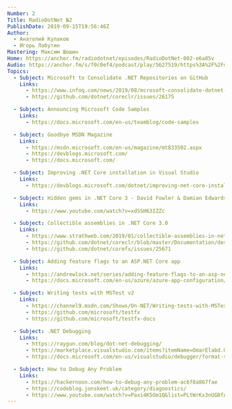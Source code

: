 ```yaml
---
Number: 2
Title: RadioDotNet №2
PublishDate: 2019-09-15T19:56:46Z
Author:
  - Анатолий Кулаков
  - Игорь Лабутин
Mastering: Максим Шошин
Home: https://anchor.fm/radiodotnet/episodes/RadioDotNet-002-e6a85v
Audio: https://anchor.fm/s/f0c0ef4/podcast/play/5627519/https%3A%2F%2Fd3ctxlq1ktw2nl.cloudfront.net%2Fstaging%2F2019-9-5%2F26806925-44100-2-6ae18921d00f4.mp3
Topics:
  - Subject: Microsoft to Consolidate .NET Repositories on GitHub
    Links:
      - https://www.infoq.com/news/2019/08/mcrosoft-consolidate-dotnet-repo/
      - https://github.com/dotnet/coreclr/issues/26175

  - Subject: Announcing Microsoft Code Samples
    Links:
      - https://docs.microsoft.com/en-us/teamblog/code-samples

  - Subject: Goodbye MSDN Magazine
    Links:
      - https://msdn.microsoft.com/en-us/magazine/mt833502.aspx
      - https://devblogs.microsoft.com/
      - https://docs.microsoft.com/

  - Subject: Improving .NET Core installation in Visual Studio
    Links:
      - https://devblogs.microsoft.com/dotnet/improving-net-core-installation-in-visual-studio-and-on-windows/

  - Subject: Hidden gems in .NET Core 3 - David Fowler & Damian Edwards
    Links:
      - https://www.youtube.com/watch?v=xdSSH63IZZc

  - Subject: Collectible assemblies in .NET Core 3.0
    Links:
      - https://www.strathweb.com/2019/01/collectible-assemblies-in-net-core-3-0/
      - https://github.com/dotnet/coreclr/blob/master/Documentation/design-docs/assemblyloadcontext.md
      - https://github.com/dotnet/corefx/issues/25671

  - Subject: Adding feature flags to an ASP.NET Core app
    Links:
      - https://andrewlock.net/series/adding-feature-flags-to-an-asp-net-core-app/
      - https://docs.microsoft.com/en-us/azure/azure-app-configuration/use-feature-flags-dotnet-core

  - Subject: Writing tests with MSTest v2
    Links:
      - https://channel9.msdn.com/Shows/On-NET/Writing-tests-with-MSTest-v2?WT.mc_id=DX_MVP4025064
      - https://github.com/microsoft/testfx
      - https://github.com/microsoft/testfx-docs

  - Subject: .NET Debugging
    Links:
      - https://raygun.com/blog/dot-net-debugging/
      - https://marketplace.visualstudio.com/items?itemName=OmarElabd.ObjectExporter
      - https://docs.microsoft.com/en-us/visualstudio/debugger/format-specifiers-in-csharp?view=vs-2019

  - Subject: How to Debug Any Problem
    Links:
      - https://hackernoon.com/how-to-debug-any-problem-ac6f8a867fae
      - https://codeblog.jonskeet.uk/category/diagnostics/
      - https://www.youtube.com/watch?v=Paxi4K5Om1Q&list=PLtWrKx3nUGBfAOK4axHDuulZJd-CTcbO9
---
```

